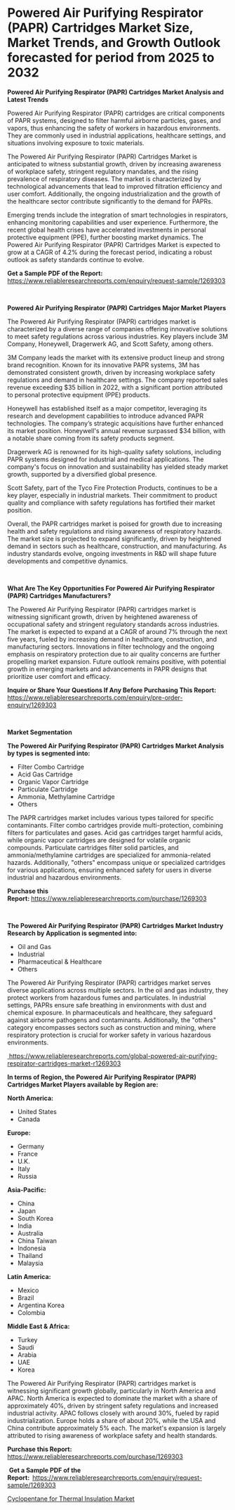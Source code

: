 <p><h1>Powered Air Purifying Respirator (PAPR) Cartridges Market Size, Market Trends, and Growth Outlook forecasted for period from 2025 to 2032</h1></p><p><strong>Powered Air Purifying Respirator (PAPR) Cartridges Market Analysis and Latest Trends</strong></p>
<p><p>Powered Air Purifying Respirator (PAPR) cartridges are critical components of PAPR systems, designed to filter harmful airborne particles, gases, and vapors, thus enhancing the safety of workers in hazardous environments. They are commonly used in industrial applications, healthcare settings, and situations involving exposure to toxic materials. </p><p>The Powered Air Purifying Respirator (PAPR) Cartridges Market is anticipated to witness substantial growth, driven by increasing awareness of workplace safety, stringent regulatory mandates, and the rising prevalence of respiratory diseases. The market is characterized by technological advancements that lead to improved filtration efficiency and user comfort. Additionally, the ongoing industrialization and the growth of the healthcare sector contribute significantly to the demand for PAPRs. </p><p>Emerging trends include the integration of smart technologies in respirators, enhancing monitoring capabilities and user experience. Furthermore, the recent global health crises have accelerated investments in personal protective equipment (PPE), further boosting market dynamics. The Powered Air Purifying Respirator (PAPR) Cartridges Market is expected to grow at a CAGR of 4.2% during the forecast period, indicating a robust outlook as safety standards continue to evolve.</p></p>
<p><strong>Get a Sample PDF of the Report:&nbsp;</strong> <a href="https://www.reliableresearchreports.com/enquiry/request-sample/1269303?utm_campaign=2487&utm_medium=2&utm_source=Github&utm_content=ia&utm_term=24032025&utm_id=powered-air-purifying-respirator-papr-cartridges">https://www.reliableresearchreports.com/enquiry/request-sample/1269303</a></p>
<p>&nbsp;</p>
<p><strong>Powered Air Purifying Respirator (PAPR) Cartridges Major Market Players</strong></p>
<p><p>The Powered Air Purifying Respirator (PAPR) cartridges market is characterized by a diverse range of companies offering innovative solutions to meet safety regulations across various industries. Key players include 3M Company, Honeywell, Dragerwerk AG, and Scott Safety, among others. </p><p>3M Company leads the market with its extensive product lineup and strong brand recognition. Known for its innovative PAPR systems, 3M has demonstrated consistent growth, driven by increasing workplace safety regulations and demand in healthcare settings. The company reported sales revenue exceeding $35 billion in 2022, with a significant portion attributed to personal protective equipment (PPE) products.</p><p>Honeywell has established itself as a major competitor, leveraging its research and development capabilities to introduce advanced PAPR technologies. The company’s strategic acquisitions have further enhanced its market position. Honeywell's annual revenue surpassed $34 billion, with a notable share coming from its safety products segment.</p><p>Dragerwerk AG is renowned for its high-quality safety solutions, including PAPR systems designed for industrial and medical applications. The company's focus on innovation and sustainability has yielded steady market growth, supported by a diversified global presence. </p><p>Scott Safety, part of the Tyco Fire Protection Products, continues to be a key player, especially in industrial markets. Their commitment to product quality and compliance with safety regulations has fortified their market position.</p><p>Overall, the PAPR cartridges market is poised for growth due to increasing health and safety regulations and rising awareness of respiratory hazards. The market size is projected to expand significantly, driven by heightened demand in sectors such as healthcare, construction, and manufacturing. As industry standards evolve, ongoing investments in R&D will shape future developments and competitive dynamics.</p></p>
<p>&nbsp;</p>
<p><strong>What Are The Key Opportunities For Powered Air Purifying Respirator (PAPR) Cartridges Manufacturers?</strong></p>
<p><p>The Powered Air Purifying Respirator (PAPR) cartridges market is witnessing significant growth, driven by heightened awareness of occupational safety and stringent regulatory standards across industries. The market is expected to expand at a CAGR of around 7% through the next five years, fueled by increasing demand in healthcare, construction, and manufacturing sectors. Innovations in filter technology and the ongoing emphasis on respiratory protection due to air quality concerns are further propelling market expansion. Future outlook remains positive, with potential growth in emerging markets and advancements in PAPR designs that prioritize user comfort and efficacy.</p></p>
<p><strong>Inquire or Share Your Questions If Any Before Purchasing This Report:</strong> <a href="https://www.reliableresearchreports.com/enquiry/pre-order-enquiry/1269303?utm_campaign=2487&utm_medium=2&utm_source=Github&utm_content=ia&utm_term=24032025&utm_id=powered-air-purifying-respirator-papr-cartridges">https://www.reliableresearchreports.com/enquiry/pre-order-enquiry/1269303</a></p>
<p>&nbsp;</p>
<p><strong>Market Segmentation</strong></p>
<p><strong>The Powered Air Purifying Respirator (PAPR) Cartridges Market Analysis by types is segmented into:</strong></p>
<p><ul><li>Filter Combo Cartridge</li><li>Acid Gas Cartridge</li><li>Organic Vapor Cartridge</li><li>Particulate Cartridge</li><li>Ammonia, Methylamine Cartridge</li><li>Others</li></ul></p>
<p><p>The PAPR cartridges market includes various types tailored for specific contaminants. Filter combo cartridges provide multi-protection, combining filters for particulates and gases. Acid gas cartridges target harmful acids, while organic vapor cartridges are designed for volatile organic compounds. Particulate cartridges filter solid particles, and ammonia/methylamine cartridges are specialized for ammonia-related hazards. Additionally, "others" encompass unique or specialized cartridges for various applications, ensuring enhanced safety for users in diverse industrial and hazardous environments.</p></p>
<p><strong>Purchase this Report:&nbsp;</strong><a href="https://www.reliableresearchreports.com/purchase/1269303?utm_campaign=2487&utm_medium=2&utm_source=Github&utm_content=ia&utm_term=24032025&utm_id=powered-air-purifying-respirator-papr-cartridges">https://www.reliableresearchreports.com/purchase/1269303</a></p>
<p>&nbsp;</p>
<p><strong>The Powered Air Purifying Respirator (PAPR) Cartridges Market Industry Research by Application is segmented into:</strong></p>
<p><ul><li>Oil and Gas</li><li>Industrial</li><li>Pharmaceutical & Healthcare</li><li>Others</li></ul></p>
<p><p>The Powered Air Purifying Respirator (PAPR) cartridges market serves diverse applications across multiple sectors. In the oil and gas industry, they protect workers from hazardous fumes and particulates. In industrial settings, PAPRs ensure safe breathing in environments with dust and chemical exposure. In pharmaceuticals and healthcare, they safeguard against airborne pathogens and contaminants. Additionally, the "others" category encompasses sectors such as construction and mining, where respiratory protection is crucial for worker safety in various hazardous environments.</p></p>
<p><a href="https://www.reliableresearchreports.com/global-powered-air-purifying-respirator-cartridges-market-r1269303?utm_campaign=2487&utm_medium=2&utm_source=Github&utm_content=ia&utm_term=24032025&utm_id=powered-air-purifying-respirator-papr-cartridges">&nbsp;https://www.reliableresearchreports.com/global-powered-air-purifying-respirator-cartridges-market-r1269303</a></p>
<p><strong>In terms of Region, the Powered Air Purifying Respirator (PAPR) Cartridges Market Players available by Region are:</strong></p>
<p>
    <p> <strong> North America: </strong>
        <ul>
            <li>United States</li>
            <li>Canada</li>
        </ul>
        </p> 
    <p> <strong> Europe: </strong>
        <ul>
            <li>Germany</li>
            <li>France</li>
            <li>U.K.</li>
            <li>Italy</li>
            <li>Russia</li>
        </ul>
        </p> 
    <p> <strong> Asia-Pacific: </strong>
        <ul>
            <li>China</li>
            <li>Japan</li>
            <li>South Korea</li>
            <li>India</li>
            <li>Australia</li>
            <li>China Taiwan</li>
            <li>Indonesia</li>
            <li>Thailand</li>
            <li>Malaysia</li>
        </ul>
        </p> 
    <p> <strong> Latin America: </strong>
        <ul>
            <li>Mexico</li>
            <li>Brazil</li>
            <li>Argentina Korea</li>
            <li>Colombia</li>
        </ul>
        </p> 
    <p> <strong> Middle East & Africa: </strong>
        <ul>
            <li>Turkey</li>
            <li>Saudi</li>
            <li>Arabia</li>
            <li>UAE</li>
            <li>Korea</li>
        </ul>
    </p>
    </p>
<p><p>The Powered Air Purifying Respirator (PAPR) cartridges market is witnessing significant growth globally, particularly in North America and APAC. North America is expected to dominate the market with a share of approximately 40%, driven by stringent safety regulations and increased industrial activity. APAC follows closely with around 30%, fueled by rapid industrialization. Europe holds a share of about 20%, while the USA and China contribute approximately 5% each. The market's expansion is largely attributed to rising awareness of workplace safety and health standards.</p></p>
<p><strong>Purchase this Report: </strong><a href="https://www.reliableresearchreports.com/purchase/1269303?utm_campaign=2487&utm_medium=2&utm_source=Github&utm_content=ia&utm_term=24032025&utm_id=powered-air-purifying-respirator-papr-cartridges">https://www.reliableresearchreports.com/purchase/1269303</a></p>
<p>&nbsp;<strong>Get a Sample PDF of the Report:&nbsp;&nbsp;</strong><a href="https://www.reliableresearchreports.com/enquiry/request-sample/1269303?utm_campaign=2487&utm_medium=2&utm_source=Github&utm_content=ia&utm_term=24032025&utm_id=powered-air-purifying-respirator-papr-cartridges">https://www.reliableresearchreports.com/enquiry/request-sample/1269303</a></p>
<p><strong></strong></p>
<p><p><a href="https://github.com/chungwimbu4/Market-Research-Report-List-1/blob/main/cyclopentane-for-thermal-insulation-market.md?utm_campaign=2487&utm_medium=2&utm_source=Github&utm_content=ia&utm_term=24032025&utm_id=powered-air-purifying-respirator-papr-cartridges">Cyclopentane for Thermal Insulation Market</a></p></p>